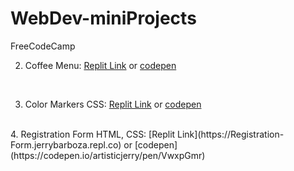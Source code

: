 # WebDev-miniProjects
FreeCodeCamp

 2. Coffee Menu: [Replit Link](https://Coffee-Menu.jerrybarboza.repl.co) or [codepen](https://codepen.io/artisticjerry/pen/qBYrzjE)
 <br>
 
 3. Color Markers CSS: [Replit Link](https://Coffee-Menu.jerrybarboza.repl.co) or [codepen](https://codepen.io/artisticjerry/pen/VwxpGmr)
 
 <br>
 4. Registration Form HTML, CSS: [Replit Link](https://Registration-Form.jerrybarboza.repl.co) or [codepen](https://codepen.io/artisticjerry/pen/VwxpGmr)
